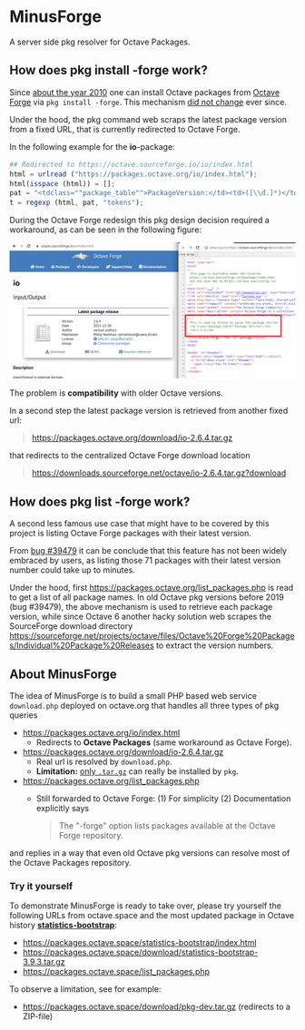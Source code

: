 # MinusForge

A server side pkg resolver for Octave Packages.

## How does pkg install -forge work?

Since
[about the year 2010](https://hg.savannah.gnu.org/hgweb/octave/annotate/76aba4305f1f/scripts/pkg/get_forge_pkg.m)
one can install Octave packages from
[Octave Forge](https://octave.sourceforge.io)
via `pkg install -forge`.
This mechanism
[did not change](https://hg.savannah.gnu.org/hgweb/octave/annotate/670a0d878af1/scripts/pkg/private/get_forge_pkg.m)
ever since.

Under the hood,
the pkg command web scraps the latest package version from a fixed URL,
that is currently redirected to Octave Forge.

In the following example for the **io**-package:
```octave
## Redirected to https://octave.sourceforge.io/io/index.html
html = urlread ("https://packages.octave.org/io/index.html");
html(isspace (html)) = [];
pat = "<tdclass=""package_table"">PackageVersion:</td><td>([\\d.]*)</td>";
t = regexp (html, pat, "tokens");
```

During the Octave Forge redesign this pkg design decision required a workaround,
as can be seen in the following figure:

[![Octave Forge io package](forge_io.png)](forge_io.png)

The problem is **compatibility** with older Octave versions.

In a second step the latest package version is retrieved from another fixed url:

> https://packages.octave.org/download/io-2.6.4.tar.gz

that redirects to the centralized Octave Forge download location

> https://downloads.sourceforge.net/octave/io-2.6.4.tar.gz?download


## How does pkg list -forge work?

A second less famous use case that might have to be covered by this project
is listing Octave Forge packages with their latest version.

From [bug #39479](https://savannah.gnu.org/bugs/?39479)
it can be conclude that this feature has not been widely embraced by users,
as listing those 71 packages with their latest version number could take
up to minutes.

Under the hood,
first <https://packages.octave.org/list_packages.php> is read to get a list
of all package names.
In old Octave pkg versions before 2019 (bug #39479),
the above mechanism is used to retrieve each package version,
while since Octave 6 another hacky solution web scrapes the SourceForge
download directory
<https://sourceforge.net/projects/octave/files/Octave%20Forge%20Packages/Individual%20Package%20Releases>
to extract the version numbers.


## About MinusForge

The idea of MinusForge is to build a small PHP based web service `download.php`
deployed on octave.org that handles all three types of pkg queries

- https://packages.octave.org/io/index.html
  - Redirects to **Octave Packages** (same workaround as Octave Forge).
- https://packages.octave.org/download/io-2.6.4.tar.gz
  - Real url is resolved by `download.php`.
  - **Limitation:**
    [only `.tar.gz`](https://hg.savannah.gnu.org/hgweb/octave/file/670a0d878af1/scripts/pkg/private/get_forge_download.m#l34)
    can really be installed by `pkg`.
- https://packages.octave.org/list_packages.php
  - Still forwarded to Octave Forge:
    (1) For simplicity
    (2) Documentation explicitly says

    > The "-forge" option lists packages available at the Octave Forge
    > repository.

and replies in a way that even old Octave pkg versions can resolve
most of the Octave Packages repository.

### Try it yourself

To demonstrate MinusForge is ready to take over,
please try yourself the following URLs from octave.space
and the most updated package in Octave history
[**statistics-bootstrap**](https://github.com/gnu-octave/packages/pulls?q=is%3Apr+label%3A%22package+release%22+statistics-bootstrap):

- https://packages.octave.space/statistics-bootstrap/index.html
- https://packages.octave.space/download/statistics-bootstrap-3.9.3.tar.gz
- https://packages.octave.space/list_packages.php

To observe a limitation, see for example:

- https://packages.octave.space/download/pkg-dev.tar.gz
  (redirects to a ZIP-file)
